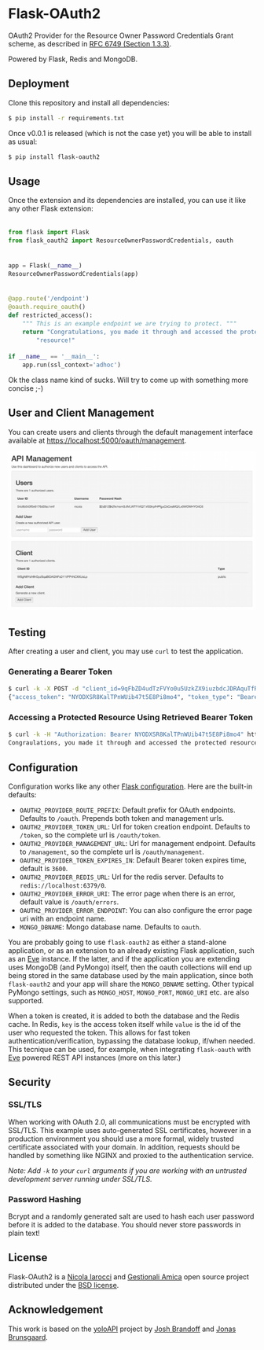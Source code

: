 # Flask-OAuth2
OAuth2 Provider for the Resource Owner Password Credentials Grant scheme, as
described in [RFC 6749 (Section 1.3.3)][1].

Powered by Flask, Redis and MongoDB.

## Deployment
Clone this repository and install all dependencies:

```bash
$ pip install -r requirements.txt
```

Once v0.0.1 is released (which is not the case yet) you will be able to install
as usual:

```bash
$ pip install flask-oauth2
```

## Usage
Once the extension and its dependencies are installed, you can use it like any
other Flask extension:

```python

from flask import Flask
from flask_oauth2 import ResourceOwnerPasswordCredentials, oauth


app = Flask(__name__)
ResourceOwnerPasswordCredentials(app)


@app.route('/endpoint')
@oauth.require_oauth()
def restricted_access():
    """ This is an example endpoint we are trying to protect. """
    return "Congratulations, you made it through and accessed the protected " \
        "resource!"

if __name__ == '__main__':
    app.run(ssl_context='adhoc')
```

Ok the class name kind of sucks. Will try to come up with something more
concise ;-)

## User and Client Management
You can create users and clients through the default management interface
available at [https://localhost:5000/oauth/management][8].

![API Management Console][console]

## Testing
After creating a user and client, you may use `curl` to test the application.

### Generating a Bearer Token
```bash
$ curl -k -X POST -d "client_id=9qFbZD4udTzFVYo0u5UzkZX9iuzbdcJDRAquTfRk&grant_type=password&username=jonas&password=pass" https://localhost:5000/oauth/token
{"access_token": "NYODXSR8KalTPnWUib47t5E8Pi8mo4", "token_type": "Bearer", "refresh_token": "s6L6OPL2bnKSRSbgQM3g0wbFkJB4ML", "scope": ""}
```

### Accessing a Protected Resource Using Retrieved Bearer Token
```bash
$ curl -k -H "Authorization: Bearer NYODXSR8KalTPnWUib47t5E8Pi8mo4" https://localhost:5000/endpoint
Congraulations, you made it through and accessed the protected resource!
```

## Configuration
Configuration works like any other [Flask configuration][flask-config]. Here are
the built-in defaults:

- `OAUTH2_PROVIDER_ROUTE_PREFIX`: Default prefix for OAuth endpoints. Defaults to `/oauth`. Prepends both token and management urls.
- `OAUTH2_PROVIDER_TOKEN_URL`: Url for token creation endpoint. Defaults to `/token`, so the complete url is `/oauth/token`. 
- `OAUTH2_PROVIDER_MANAGEMENT_URL`: Url for management endpoint. Defaults to `/management`, so the complete url is `/oauth/management`. 
- `OAUTH2_PROVIDER_TOKEN_EXPIRES_IN`: Default Bearer token expires time, default is `3600`.
- `OAUTH2_PROVIDER_REDIS_URL`: Url for the redis server. Defaults to `redis://localhost:6379/0`. 
- `OAUTH2_PROVIDER_ERROR_URI`: The error page when there is an error, default value is `/oauth/errors`. 
- `OAUTH2_PROVIDER_ERROR_ENDPOINT`: You can also configure the error page uri with an endpoint name. 
- `MONGO_DBNAME`: Mongo database name. Defaults to `oauth`. 

You are probably going to use `flask-oauth2` as either a stand-alone
application, or as an extension to an already existing Flask application, such
as an [Eve][eve] instance. If the latter, and if the application you are
extending uses MongoDB (and PyMongo) itself, then the oauth collections will
end up being stored in the same database used by the main application, since
both `flask-oauth2` and your app will share the `MONGO_DBNAME` setting. Other
typical PyMongo settings, such as `MONGO_HOST`, `MONGO_PORT`, `MONGO_URI` etc.
are also supported.

When a token is created, it is added to both the database and the Redis cache.
In Redis, `key` is the access token itself while `value` is the id of the user
who requested the token. This allows for fast token
authentication/verification, bypassing the database lookup, if/when needed.
This tecnique can be used, for example, when integrating `flask-oauth` with
[Eve][eve] powered REST API instances (more on this later.)

## Security
### SSL/TLS
When working with OAuth 2.0, all communications must be encrypted with SSL/TLS.
This example uses auto-generated SSL certificates, however in a production
environment you should use a more formal, widely trusted certificate associated
with your domain. In addition, requests should be handled by something like
NGINX and proxied to the authentication service.

*Note: Add `-k` to your `curl` arguments if you are working with an untrusted
development server running under SSL/TLS.*

### Password Hashing
Bcrypt and a randomly generated salt are used to hash each user password before
it is added to the database. You should never store passwords in plain text! 

## License
Flask-OAuth2 is a [Nicola Iarocci][5] and [Gestionali Amica][6] open source project
distributed under the [BSD license][7].

## Acknowledgement
This work is based on the [yoloAPI][2] project by [Josh Brandoff][3] and [Jonas Brunsgaard][4].

[1]: http://tools.ietf.org/html/rfc6749#section-1.3.3
[2]: https://github.com/brunsgaard/yoloAPI
[3]: https://github.com/EmergentBehavior
[4]: https://github.com/brunsgaard
[5]: http://nicolaiarocci.com
[6]: http://gestionaleamica.com
[7]: https://github.com/nicolaiarocci/flask-oauth2/blob/master/LICENSE
[8]: https://localhost:5000/oauth/management
[console]: static/console.png
[eve]: http://python-eve.org
[flask-config]: http://flask.pocoo.org/docs/0.10/config/
